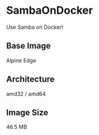 # SambaOnDocker

Use Samba on Docker!

## Base Image
Alpine Edge <Latest>

## Architecture
amd32 / amd64

## Image Size
46.5 MB

